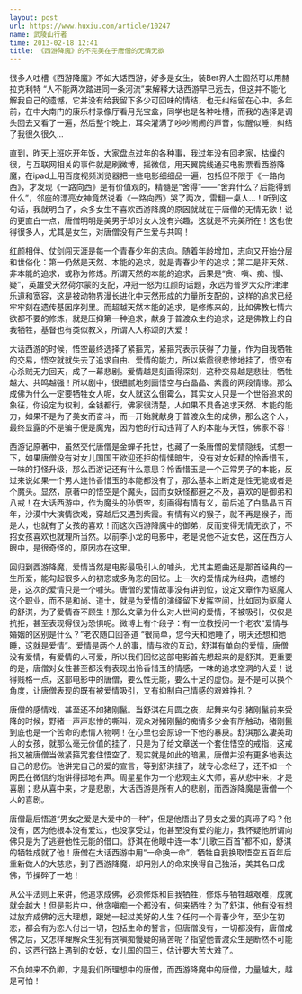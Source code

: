 ```yaml
---
layout: post
url: https://www.huxiu.com/article/10247
name: 武陵山行者
time: 2013-02-18 12:41
title: 《西游降魔》的不完美在于唐僧的无情无欲
---
```

很多人吐槽《西游降魔》不如大话西游，好多是女生，装Ber界人士固然可以用赫拉克利特 “人不能两次踏进同一条河流”来解释大话西游早已远去，但这并不能化解我自己的遗憾，它并没有给我留下多少可回味的情结，也无纠结留在心中。多年前，在中大南门的康乐村录像厅看月光宝盒，同学也是各种吐槽，而我的选择是调头回去又看了一遍，然后整个晚上，耳朵灌满了吵吵闹闹的声音，似醒似睡，纠结了我很久很久…

直到，昨天上班吃开年饭，大家盘点过年的各种事，我过年没有回老家，枯燥的很，与互联网相关的事件就是刷微博，摇微信，用天翼院线通买电影票看西游降魔，在ipad上用百度视频浏览器把一些电影细细品一遍，包括但不限于《一路向西》，才发现《一路向西》是有价值观的，精髓是“舍得”——“舍弃什么？后能得到什么”，邻座的漂亮女神竟然说看《一路向西》哭了两次，雷翻一桌人…！听到这句话，我就明白了，众多女生不喜欢西游降魔的原因就就在于唐僧的无情无欲！说的更直白一点，唐僧明明是美男子却对女人没有兴趣，这就是不完美所在！这也使得很多人，尤其是女生，对唐僧没有产生爱与共鸣！

红颜相伴、仗剑闯天涯是每一个青春少年的志向。随着年龄增加，志向又开始分层和世俗化：第一仍然是天然、本能的追求，就是青春少年的追求；第二是非天然、非本能的追求，或称为修炼。所谓天然的本能的追求，后果是“贪、嗔、痴、慢、疑”，英雄受天然荷尔蒙的支配，冲冠一怒为红颜的话题，永远为普罗大众所津津乐道和宽容，这是被动物界漫长进化中天然形成的力量所支配的，这样的追求已经牢牢刻在遗传基因序列里。而超越天然本能的追求，是修炼来的，比如佛教七情六欲都不要的修炼，就是压抑第一种追求，献身于普渡众生的追求，这是佛教上的自我牺牲，基督也有类似教义，所谓人人称颂的大爱！

大话西游的时候，悟空最终选择了紧箍咒，紧箍咒表示获得了力量，作为自我牺牲的交易，悟空就就失去了追求自由、爱情的能力，所以紫霞很悲惨地挂了，悟空有心杀贼无力回天，成了一幕悲剧。爱情越是刻画得深刻，这种交易越是悲壮，牺牲越大、共鸣越强！所以剧中，很细腻地刻画悟空与白晶晶、紫霞的两段情缘。那么成佛为什么一定要牺牲女人呢，女人就这么倒霉么，其实女人只是一个世俗追求的象征，你设定为权利，金钱都行，佛家很清楚，人如果不具备追求天然、本能的能力，如果不是为了美女而奋斗，而一开始就献身于普渡众生的成佛，那么这个人，最终显露的不是骗子便是魔鬼，因为他的行动违背了人的本能与天性，佛家不容！

西游记原著中，虽然交代唐僧是金蝉子托世，也藏了一条唐僧的爱情隐线，试想一下，如果唐僧没有对女儿国国王欲迎还拒的情愫暗生，没有对女妖精的怜香惜玉，一味的打怪升级，那么西游记还有什么意思？怜香惜玉是一个正常男子的本能，反过来说如果一个男人连怜香惜玉的本能都没有了，那么基本上断定是性无能或者是个魔头。显然，原著中的悟空是个魔头，因而女妖怪都避之不及，喜欢的是御弟和八戒！在大话西游中，作为魔头的孙悟空，刻画得有情有义，前后追了白晶晶五百年，沙漠中大演情欲戏，穿越后又遇到紫霞。有情有义的猴子，就不再是猴子，而是人，也就有了女孩的喜欢！而这次西游降魔中的御弟，反而变得无情无欲了，不招女孩喜欢也就理所当然。以前李小龙的电影中，老是说他不近女色，这在西方人眼中，是很奇怪的，原因亦在这里。

回归到西游降魔，爱情当然是电影最吸引人的噱头，尤其主题曲还是那首经典的一生所爱，能勾起很多人的初恋或多角恋的回忆。上一次的爱情成为经典，遗憾的是，这次的爱情只是一个噱头。唐僧的爱情故事没有讲到位，设定文章作为驱魔人这个职业，而不是和尚、道士，就是为爱情的演绎留下发挥空间，比如同为驱魔人的舒淇，为了爱情奋不顾生！那么文章为什么对人世间的爱情，不被吸引，仅仅是抗拒，甚至表现得很为恐惧呢。微博上有个段子：有一位教授问一个老农“爱情与婚姻的区别是什么？”老农随口回答道 “很简单，您今天和她睡了，明天还想和她睡，这就是爱情”。爱情是两个人的事，情与欲的互动，舒淇有单向的爱情，唐僧没有爱情，有爱情的人可爱，所以我们回忆这部电影首先想起来的是舒淇。更重要的是，唐僧对女性甚至都没有表现出怜香惜玉的情感，一味的追求空洞的大爱！说得贱格一点，这部电影中的唐僧，要么性无能，要么十足的虚伪。是不是可以换个角度，让唐僧表现的既有被爱情吸引，又有抑制自己情感的艰难挣扎？

唐僧的感情戏，甚至还不如猪刚鬣。当舒淇在月圆之夜，起舞来勾引猪刚鬣前来受降的时候，野猪一声声悲惨的嘶叫，观众对猪刚鬣的痴情多少会有所触动，猪刚鬣到底也是一个苦命的悲情人物啊！在心里也会原谅一下他的暴戾。舒淇那么凄美动人的女孩，就那么毫无价值的挂了，只是为了给文章送一个套住悟空的戒指，这戒指又被唐僧当做紧箍咒套住悟空了。现实就是如此的暗黑，唐僧并没有更多地表达自己的悲伤。他讲完自己的爱的宣言，等到舒淇挂了，就专心念经了，还不如一个网民在微信约炮讲得掷地有声。周星星作为一个悲观主义大师，喜从悲中来，才是喜剧；悲从喜中来，才是悲剧，大话西游是所有人的悲剧，而西游降魔是唐僧一个人的喜剧。

唐僧最后悟道“男女之爱是大爱中的一种”，但是他悟出了男女之爱的真谛了吗？他没有，因为他根本没有爱过，也没享受过，他甚至没有爱的能力，我怀疑他所谓向佛只是为了逃避他性无能的借口。舒淇在他眼中连一本“儿歌三百首”都不如，舒淇的牺牲成就了他！唐僧在大话西游中用“一命换一命”，牺牲自我换取悟空五百年后重新做人的大慈悲，到了西游降魔，却用别人的命来换得自己独活，美其名曰成佛，节操碎了一地！

从公平法则上来讲，他追求成佛，必须修炼和自我牺牲，修炼与牺牲越艰难，成就就会越大！但是影片中，他贪嗔痴一个都没有，何来牺牲？为了舒淇，他有没有想过放弃成佛的远大理想，跟她一起过美好的人生？任何一个青春少年，至少在初恋，都会有为恋人付出一切，包括生命的誓言，但唐僧没有，一切都没有，唐僧成佛之后，又怎样理解众生犯有贪嗔痴慢疑的痛苦呢？指望他普渡众生是断然不可能的，这西行路上遇到的女妖，女儿国的国王，估计要大苦大难了。

不负如来不负卿，才是我们所理想中的唐僧，而西游降魔中的唐僧，力量越大，越是可怕！

